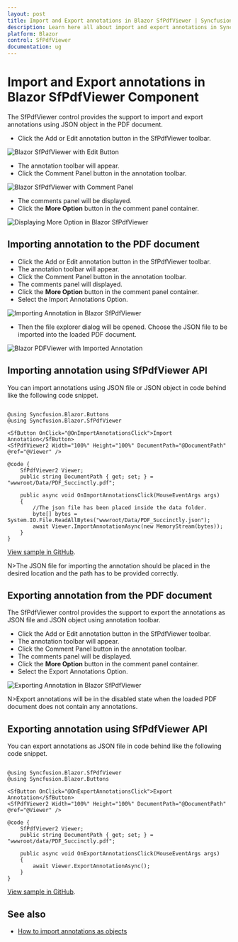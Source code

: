 ```yaml
---
layout: post
title: Import and Export annotations in Blazor SfPdfViewer | Syncfusion&reg;
description: Learn here all about import and export annotations in Syncfusion&reg; Blazor SfPdfViewer component and more.
platform: Blazor
control: SfPdfViewer
documentation: ug
---
```


# Import and Export annotations in Blazor SfPdfViewer Component

The SfPdfViewer control provides the support to import and export annotations using JSON object in the PDF document.

* Click the Add or Edit annotation button in the SfPdfViewer toolbar.

![Blazor SfPdfViewer with Edit Button](../../pdfviewer/images/blazor-pdfviewer-edit-button.png)

* The annotation toolbar will appear.
* Click the Comment Panel button in the annotation toolbar.

![Blazor SfPdfViewer with Comment Panel](../../pdfviewer/images/blazor-pdfviewer-edit-sticknotes-comment.png)

* The comments panel will be displayed.
* Click the **More Option** button in the comment panel container.

![Displaying More Option in Blazor SfPdfViewer](../../pdfviewer/images/blazor-pdfviewer-show-more-option.png)

## Importing annotation to the PDF document

* Click the Add or Edit annotation button in the SfPdfViewer toolbar.
* The annotation toolbar will appear.
* Click the Comment Panel button in the annotation toolbar.
* The comments panel will displayed.
* Click the **More Option** button in the comment panel container.
* Select the Import Annotations Option.

![Importing Annotation in Blazor SfPdfViewer](../../pdfviewer/images/blazor-pdfviewer-import-annotation.png)

* Then the file explorer dialog will be opened. Choose the JSON file to be imported into the loaded PDF document.

![Blazor PDFViewer with Imported Annotation](../../pdfviewer/images/blazor-pdfviewer-imported-annotation.png)

## Importing annotation using SfPdfViewer API

You can import annotations using JSON file or JSON object in code behind like the following code snippet.

```cshtml

@using Syncfusion.Blazor.Buttons
@using Syncfusion.Blazor.SfPdfViewer

<SfButton OnClick="@OnImportAnnotationsClick">Import Annotation</SfButton>
<SfPdfViewer2 Width="100%" Height="100%" DocumentPath="@DocumentPath" @ref="@Viewer" />

@code {
    SfPdfViewer2 Viewer;
    public string DocumentPath { get; set; } = "wwwroot/Data/PDF_Succinctly.pdf";

    public async void OnImportAnnotationsClick(MouseEventArgs args)
    {
        //The json file has been placed inside the data folder.
        byte[] bytes = System.IO.File.ReadAllBytes("wwwroot/Data/PDF_Succinctly.json");
        await Viewer.ImportAnnotationAsync(new MemoryStream(bytes));
    }
}

```

[View sample in GitHub](https://github.com/SyncfusionExamples/blazor-pdf-viewer-examples/tree/master/Annotations/Import-Export/Annotations%20as%20JSON%20object).

N>The JSON file for importing the annotation should be placed in the desired location and the path has to be provided correctly.

## Exporting annotation from the PDF document

The SfPdfViewer control provides the support to export the annotations as JSON file and JSON object using annotation toolbar.

* Click the Add or Edit annotation button in the SfPdfViewer toolbar.
* The annotation toolbar will appear.
* Click the Comment Panel button in the annotation toolbar.
* The comments panel will be displayed.
* Click the **More Option** button in the comment panel container.
* Select the Export Annotations Option.

![Exporting Annotation in Blazor SfPdfViewer](../../pdfviewer/images/blazor-pdfviewer-export-annotation.png)

N>Export annotations will be in the disabled state when the loaded PDF document does not contain any annotations.

## Exporting annotation using SfPdfViewer API

You can export annotations as JSON file in code behind like the following code snippet.

```cshtml

@using Syncfusion.Blazor.SfPdfViewer
@using Syncfusion.Blazor.Buttons

<SfButton OnClick="@OnExportAnnotationsClick">Export Annotation</SfButton>
<SfPdfViewer2 Width="100%" Height="100%" DocumentPath="@DocumentPath" @ref="@Viewer" />

@code {
    SfPdfViewer2 Viewer;
    public string DocumentPath { get; set; } = "wwwroot/data/PDF_Succinctly.pdf";

    public async void OnExportAnnotationsClick(MouseEventArgs args)
    {
        await Viewer.ExportAnnotationAsync();
    }
}

```
[View sample in GitHub](https://github.com/SyncfusionExamples/blazor-pdf-viewer-examples/tree/master/Annotations/Import-Export/Annotations%20as%20JSON%20stream%20and%20file).

## See also

* [How to import annotations as objects](../how-to/import-annotations-as-objects)